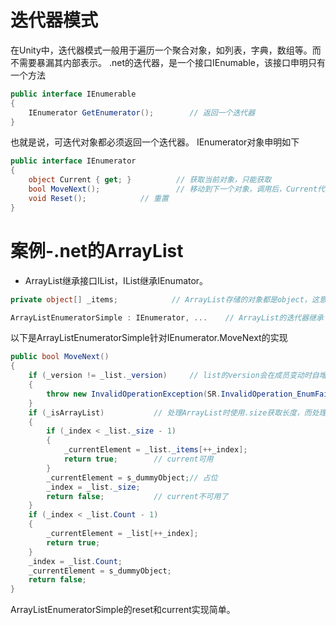 # 迭代器模式
在Unity中，迭代器模式一般用于遍历一个聚合对象，如列表，字典，数组等。而不需要暴漏其内部表示。
.net的迭代器，是一个接口IEnumable，该接口申明只有一个方法
```cs
public interface IEnumerable
{
	IEnumerator GetEnumerator();      	// 返回一个迭代器
}
```
也就是说，可迭代对象都必须返回一个迭代器。
IEnumerator对象申明如下
```cs
public interface IEnumerator
{
	object Current { get; }          // 获取当前对象，只能获取
	bool MoveNext();                 // 移动到下一个对象，调用后，Current代表下一个对象（自己实现）。如果没有下一个元素了，返回false
	void Reset();			 // 重置
}
```
# 案例-.net的ArrayList
* ArrayList继承接口IList，IList继承IEnumator。
```cs
private object[] _items;			// ArrayList存储的对象都是object，这意味着值类型需要装箱拆箱
```
```cs
ArrayListEnumeratorSimple : IEnumerator, ...	// ArrayList的迭代器继承了IEnumerator和其他接口（）
```
以下是ArrayListEnumeratorSimple针对IEnumerator.MoveNext的实现
```cs
public bool MoveNext()
{
	if (_version != _list._version)		// list的version会在成员变动时自增，而迭代器的version为readonly，构造时就确定了。
	{
		throw new InvalidOperationException(SR.InvalidOperation_EnumFailedVersion);
	}
	if (_isArrayList)			// 处理ArrayList时使用.size获取长度，而处理其他类型时可能重写count，所以用count来获取长度。
	{
		if (_index < _list._size - 1)
		{
			_currentElement = _list._items[++_index];
			return true;		// current可用
		}
		_currentElement = s_dummyObject;// 占位
		_index = _list._size;
		return false;			// current不可用了
	}
	if (_index < _list.Count - 1)
	{
		_currentElement = _list[++_index];
		return true;
	}
	_index = _list.Count;
	_currentElement = s_dummyObject;
	return false;
}
```
ArrayListEnumeratorSimple的reset和current实现简单。

